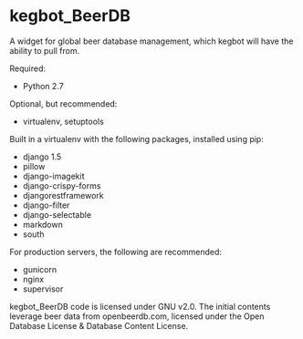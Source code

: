 kegbot_BeerDB
=============

A widget for global beer database management, which kegbot will have the ability to pull from.

Required:
* Python 2.7

Optional, but recommended:
* virtualenv, setuptools

Built in a virtualenv with the following packages, installed using pip:
* django 1.5
* pillow
* django-imagekit
* django-crispy-forms
* djangorestframework
* django-filter
* django-selectable
* markdown
* south

For production servers, the following are recommended:
* gunicorn
* nginx
* supervisor

kegbot_BeerDB code is licensed under GNU v2.0.  The initial contents leverage beer data from openbeerdb.com, licensed under the Open Database License & Database Content License.

